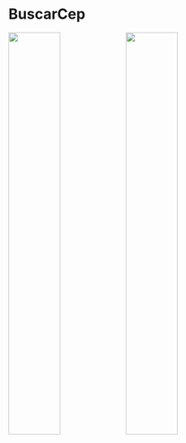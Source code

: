 # BuscarCep
<div display="flex" >
  <img height="" width="45%" src="https://github.com/Anjaxter/BuscarCep/assets/145287049/afd38314-6f08-48a1-8443-9a0b9df9c5fd"/>
  <img height="" width="45%" src="https://github.com/Anjaxter/BuscarCep/assets/145287049/afd38314-6f08-48a1-8443-9a0b9df9c5fd"/>
</div>

